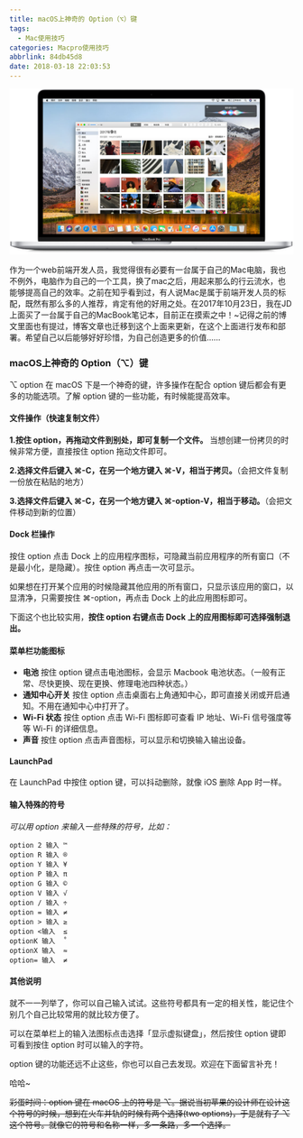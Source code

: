 ```yaml
---
title: macOS上神奇的 Option（⌥）键
tags:
  - Mac使用技巧
categories: Macpro使用技巧
abbrlink: 84db45d8
date: 2018-03-18 22:03:53
---
```


![不忘初心，方得始终](/uploadimg/macpro.jpg "不忘初心，方得始终")

作为一个web前端开发人员，我觉得很有必要有一台属于自己的Mac电脑，我也不例外，电脑作为自己的一个工具，换了mac之后，用起来那么的行云流水，也能够提高自己的效率。之前在知乎看到过，有人说Mac是属于前端开发人员的标配，既然有那么多的人推荐，肯定有他的好用之处。在2017年10月23日，我在JD上面买了一台属于自己的MacBook笔记本，目前正在摸索之中！~记得之前的博文里面也有提过，博客文章也迁移到这个上面来更新，在这个上面进行发布和部署。希望自己以后能够好好珍惜，为自己创造更多的价值......

<!--more-->

### macOS上神奇的 Option（⌥）键

 ⌥ option 在 macOS 下是一个神奇的键，许多操作在配合 option 键后都会有更多的功能选项。了解 option 键的一些功能，有时候能提高效率。
 
 #### 文件操作（快速复制文件）
 
**1.按住 option，再拖动文件到别处，即可复制一个文件。** 当想创建一份拷贝的时候非常方便，直接按住 option 拖动文件即可。
  
**2.选择文件后键入 ⌘-C，在另一个地方键入 ⌘-V，相当于拷贝。**（会把文件复制一份放在粘贴的地方）

**3.选择文件后键入 ⌘-C，在另一个地方键入 ⌘-option-V，相当于移动。**（会把文件移动到新的位置）

 #### Dock 栏操作
 
按住 option 点击 Dock 上的应用程序图标，可隐藏当前应用程序的所有窗口（不是最小化，是隐藏）。按住 option 再点击一次可显示。

如果想在打开某个应用的时候隐藏其他应用的所有窗口，只显示该应用的窗口，以显清净，只需要按住 ⌘-option，再点击 Dock 上的此应用图标即可。

下面这个也比较实用，**按住 option 右键点击 Dock 上的应用图标即可选择强制退出。**

 #### 菜单栏功能图标
 
-  **电池**  按住 option 键点击电池图标，会显示 Macbook 电池状态。（一般有正常、尽快更换、现在更换、修理电池四种状态。）
-  **通知中心开关** 按住 option 点击桌面右上角通知中心，即可直接关闭或开启通知。不用在通知中心中打开了。
-  **Wi-Fi 状态** 按住 option 点击 Wi-Fi 图标即可查看 IP 地址、Wi-Fi 信号强度等等 Wi-Fi 的详细信息。
-  **声音** 按住 option 点击声音图标，可以显示和切换输入输出设备。

 #### LaunchPad

在 LaunchPad 中按住 option 键，可以抖动删除，就像 iOS 删除 App 时一样。

 #### 输入特殊的符号
 
 *可以用 option 来输入一些特殊的符号，比如：*
 
    option 2 输入 ™
    option R 输入 ®
    option Y 输入 ¥
    option P 输入 π
    option G 输入 ©
    option V 输入 √
    option / 输入 ÷
    option = 输入 ≠
    option > 输入 ≥
    option <输入  ≤
    optionK 输入  ˚
    optionX 输入  ≈
    option= 输入  ≠


 #### 其他说明
 
  就不一一列举了，你可以自己输入试试。这些符号都具有一定的相关性，能记住个别几个自己比较常用的就比较方便了。

  可以在菜单栏上的输入法图标点击选择「显示虚拟键盘」，然后按住 option 键即可看到按住 option 时可以输入的字符。
  
  
  option 键的功能还远不止这些，你也可以自己去发现。欢迎在下面留言补充！
  

  哈哈~
  
 ~~彩蛋时间：option 键在 macOS 上的符号是 ⌥。据说当初苹果的设计师在设计这个符号的时候，想到在火车并轨的时候有两个选择(two options)，于是就有了 ⌥ 这个符号。就像它的符号和名称一样，多一条路，多一个选择。~~







